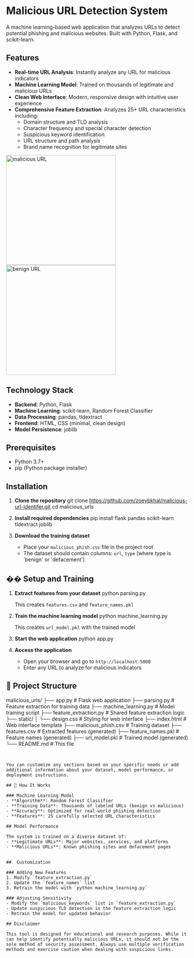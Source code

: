 # Malicious URL Detection System

A machine learning-based web application that analyzes URLs to detect potential phishing and malicious websites. Built with Python, Flask, and scikit-learn.

## Features

- **Real-time URL Analysis**: Instantly analyze any URL for malicious indicators
- **Machine Learning Model**: Trained on thousands of legitimate and malicious URLs
- **Clean Web Interface**: Modern, responsive design with intuitive user experience
- **Comprehensive Feature Extraction**: Analyzes 25+ URL characteristics including:
  - Domain structure and TLD analysis
  - Character frequency and special character detection
  - Suspicious keyword identification
  - URL structure and path analysis
  - Brand name recognition for legitimate sites
    
<img src="https://github.com/user-attachments/assets/70d16bf7-121f-4bc4-bb6f-36a1ce83a834" alt="malicious URL" width="300" />
<img src="https://github.com/user-attachments/assets/224dd843-7541-4b5b-9b10-db69f3bdf518" alt="benign URL" width="300" />


## Technology Stack

- **Backend**: Python, Flask
- **Machine Learning**: scikit-learn, Random Forest Classifier
- **Data Processing**: pandas, tldextract
- **Frontend**: HTML, CSS (minimal, clean design)
- **Model Persistence**: joblib

## Prerequisites

- Python 3.7+
- pip (Python package installer)

## Installation

1. **Clone the repository**
   git clone https://github.com/zoeybkhal/malicious-url-identifer.git
   cd malicious_urls


2. **Install required dependencies**
   pip install flask pandas scikit-learn tldextract joblib
   

3. **Download the training dataset**
   - Place your `malicious_phish.csv` file in the project root
   - The dataset should contain columns: `url`, `type` (where type is 'benign' or 'defacement')

## �� Setup and Training

1. **Extract features from your dataset**
   python parsing.py

   This creates `features.csv` and `feature_names.pkl`

2. **Train the machine learning model**
   python machine_learning.py
 
   This creates `url_model.pkl` with the trained model

3. **Start the web application**
   python app.py
   

4. **Access the application**
   - Open your browser and go to `http://localhost:5000`
   - Enter any URL to analyze for malicious indicators

## 📁 Project Structure

malicious_urls/
├── app.py                 # Flask web application
├── parsing.py             # Feature extraction for training data
├── machine_learning.py    # Model training script
├── feature_extraction.py  # Shared feature extraction logic
├── static/
│   └── design.css        # Styling for web interface
├── index.html            # Web interface template
├── malicious_phish.csv   # Training dataset
├── features.csv          # Extracted features (generated)
├── feature_names.pkl     # Feature names (generated)
├── url_model.pkl         # Trained model (generated)
└── README.md            # This file
```


You can customize any sections based on your specific needs or add additional information about your dataset, model performance, or deployment instructions.

## 🎯 How It Works

### Machine Learning Model
- **Algorithm**: Random Forest Classifier
- **Training Data**: Thousands of labeled URLs (benign vs malicious)
- **Accuracy**: Optimized for real-world phishing detection
- **Features**: 25 carefully selected URL characteristics

## Model Performance

The system is trained on a diverse dataset of:
- **Legitimate URLs**: Major websites, services, and platforms
- **Malicious URLs**: Known phishing sites and defacement pages


##  Customization

### Adding New Features
1. Modify `feature_extraction.py`
2. Update the `feature_names` list
3. Retrain the model with `python machine_learning.py`

### Adjusting Sensitivity
- Modify the `malicious_keywords` list in `feature_extraction.py`
- Update suspicious TLD detection in the feature extraction logic
- Retrain the model for updated behavior

## Disclaimer

This tool is designed for educational and research purposes. While it can help identify potentially malicious URLs, it should not be the sole method of security assessment. Always use multiple verification methods and exercise caution when dealing with suspicious links.

